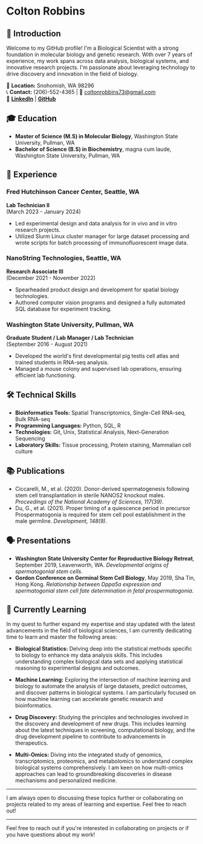 # Colton Robbins

## 👋 Introduction
Welcome to my GitHub profile! I'm a Biological Scientist with a strong foundation in molecular biology and genetic research. With over 7 years of experience, my work spans across data analysis, biological systems, and innovative research projects. I'm passionate about leveraging technology to drive discovery and innovation in the field of biology.

📍 **Location:** Snohomish, WA 98296  
📞 **Contact:** (206)-552-4365 | 📧 coltonrobbins73@gmail.com  
🔗 **[LinkedIn](linkedin.com/in/colton-robbins73)** | **[GitHub](github.com/coltonrobbins73)**

## 🎓 Education
- **Master of Science (M.S) in Molecular Biology**, Washington State University, Pullman, WA
- **Bachelor of Science (B.S) in Biochemistry**, magna cum laude, Washington State University, Pullman, WA

## 💼 Experience

### Fred Hutchinson Cancer Center, Seattle, WA
**Lab Technician II**  
(March 2023 - January 2024)
- Led experimental design and data analysis for in vivo and in vitro research projects.
- Utilized Slurm Linux cluster manager for large dataset processing and wrote scripts for batch processing of immunofluorescent image data.

### NanoString Technologies, Seattle, WA
**Research Associate III**  
(December 2021 - November 2022)
- Spearheaded product design and development for spatial biology technologies.
- Authored computer vision programs and designed a fully automated SQL database for experiment tracking.

### Washington State University, Pullman, WA
**Graduate Student / Lab Manager / Lab Technician**  
(September 2016 - August 2021)
- Developed the world's first developmental pig testis cell atlas and trained students in RNA-seq analysis.
- Managed a mouse colony and supervised lab operations, ensuring efficient lab functioning.

## 🛠 Technical Skills
- **Bioinformatics Tools:** Spatial Transcriptomics, Single-Cell RNA-seq, Bulk RNA-seq
- **Programming Languages:** Python, SQL, R
- **Technologies:** Git, Unix, Statistical Analysis, Next-Generation Sequencing
- **Laboratory Skills:** Tissue processing, Protein staining, Mammalian cell culture

## 📚 Publications
- Ciccarelli, M., et al. (2020). Donor-derived spermatogenesis following stem cell transplantation in sterile NANOS2 knockout males. *Proceedings of the National Academy of Sciences, 117(39)*.
- Du, G., et al. (2021). Proper timing of a quiescence period in precursor Prospermatogonia is required for stem cell pool establishment in the male germline. *Development, 148(9)*.

## 🗣 Presentations
- **Washington State University Center for Reproductive Biology Retreat**, September 2019, Leavenworth, WA. *Developmental origins of spermatogonial stem cells*.
- **Gordon Conference on Germinal Stem Cell Biology**, May 2019, Sha Tin, Hong Kong. *Relationship between Dppa5a expression and spermatogonial stem cell fate determination in fetal prospermatogonia*.

## 🌱 Currently Learning

In my quest to further expand my expertise and stay updated with the latest advancements in the field of biological sciences, I am currently dedicating time to learn and master the following areas:

- **Biological Statistics:** Delving deep into the statistical methods specific to biology to enhance my data analysis skills. This includes understanding complex biological data sets and applying statistical reasoning to experimental designs and outcomes.

- **Machine Learning:** Exploring the intersection of machine learning and biology to automate the analysis of large datasets, predict outcomes, and discover patterns in biological systems. I am particularly focused on how machine learning can accelerate genetic research and bioinformatics.

- **Drug Discovery:** Studying the principles and technologies involved in the discovery and development of new drugs. This includes learning about the latest techniques in screening, computational biology, and the drug development pipeline to contribute to advancements in therapeutics.

- **Multi-Omics:** Diving into the integrated study of genomics, transcriptomics, proteomics, and metabolomics to understand complex biological systems comprehensively. I am keen on how multi-omics approaches can lead to groundbreaking discoveries in disease mechanisms and personalized medicine.

---

I am always open to discussing these topics further or collaborating on projects related to my areas of learning and expertise. Feel free to reach out!


---

Feel free to reach out if you're interested in collaborating on projects or if you have questions about my work!
